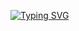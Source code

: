 <a href="https://git.io/typing-svg"><img src="https://readme-typing-svg.herokuapp.com?font=Fira+Code&pause=1000&color=8D08FF&center=true&vCenter=true&width=435&lines=I+don't+carrot+all.;I'm+frontend+developer+I'm+Kirill+and" alt="Typing SVG" /></a>
